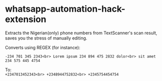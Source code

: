 # whatsapp-automation-hack-extension

<p>Extracts the Nigerian(only) phone numbers from TextScanner's scan result, saves you the stress of manually editing.</p>

Converts using REGEX (for instance):

`-234 701 345 2343<br>
Lorem ipsum 234 894 475 2832 dolor<br>
sit amet 234 575 445 4754`

To:<br>
`+2347013452343<br>
+2348944752832<br>
+2345754454754`